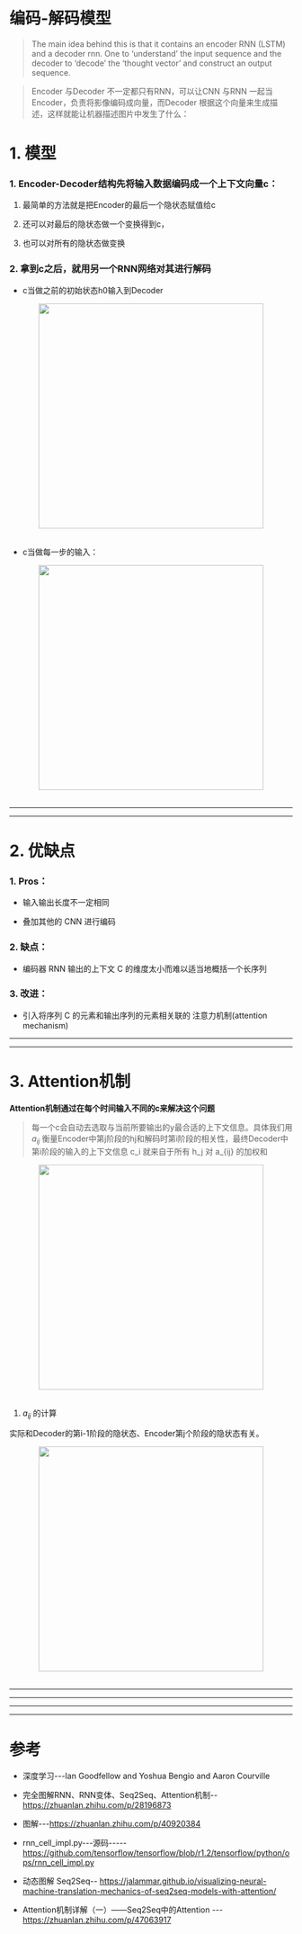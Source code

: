 #  编码-解码模型



> The main idea behind this is that it contains an encoder RNN (LSTM) and a decoder rnn. One to ‘understand’ the input sequence and the decoder to ‘decode’ the ‘thought vector’ and construct an output sequence.


> Encoder 与Decoder 不一定都只有RNN，可以让CNN 与RNN 一起当Encoder，负责将影像编码成向量，而Decoder 根据这个向量来生成描述，这样就能让机器描述图片中发生了什么：


# 1. 模型

### 1. Encoder-Decoder结构先将输入数据编码成一个上下文向量c：

1. 最简单的方法就是把Encoder的最后一个隐状态赋值给c

2. 还可以对最后的隐状态做一个变换得到c，

3.  也可以对所有的隐状态做变换

### 2. 拿到c之后，就用另一个RNN网络对其进行解码

* c当做之前的初始状态h0输入到Decoder

<div align="center"> <img src="https://github.com/LiuChuang0059/ComplexNetwork-DataMining/blob/master/techs/Image/Seq2Seq%E6%A8%A1%E5%9E%8B1.jpg" width="400"/> </div><br>

* c当做每一步的输入：



<div align="center"> <img src="https://github.com/LiuChuang0059/ComplexNetwork-DataMining/blob/master/techs/Image/Seq2Seq%E6%A8%A1%E5%9E%8B2.jpg" width="400"/> </div><br>

-----
-----

# 2. 优缺点
### 1. Pros：
* 输入输出长度不一定相同

* 叠加其他的 CNN 进行编码


### 2. 缺点：

* 编码器 RNN 输出的上下文 C 的维度太小而难以适当地概括一个长序列

### 3. 改进：
* 引入将序列 C 的元素和输出序列的元素相关联的 注意力机制(attention mechanism)

-----
-----

# 3. Attention机制
**Attention机制通过在每个时间输入不同的c来解决这个问题**

> 每一个c会自动去选取与当前所要输出的y最合适的上下文信息。具体我们用 $a_{ij}$ 衡量Encoder中第j阶段的hj和解码时第i阶段的相关性，最终Decoder中第i阶段的输入的上下文信息 c_i 就来自于所有 h_j 对 a_{ij} 的加权和

<div align="center"> <img src="https://github.com/LiuChuang0059/ComplexNetwork-DataMining/blob/master/techs/Image/%E6%B3%A8%E6%84%8F%E5%8A%9B%E6%9C%BA%E5%88%B6.jpg" width="400"/> </div><br>

1. $a_{ij}$ 的计算

实际和Decoder的第i-1阶段的隐状态、Encoder第j个阶段的隐状态有关。

<div align="center"> <img src="https://github.com/LiuChuang0059/ComplexNetwork-DataMining/blob/master/techs/Image/a%E7%9A%84%E8%AE%A1%E7%AE%97.jpg" width="400"/> </div><br>

------
------




------
-----
# 参考


* 深度学习---Ian Goodfellow and Yoshua Bengio and Aaron Courville

* 完全图解RNN、RNN变体、Seq2Seq、Attention机制--https://zhuanlan.zhihu.com/p/28196873

*  图解---https://zhuanlan.zhihu.com/p/40920384


* rnn_cell_impl.py---源码-----https://github.com/tensorflow/tensorflow/blob/r1.2/tensorflow/python/ops/rnn_cell_impl.py

* 动态图解 Seq2Seq-- https://jalammar.github.io/visualizing-neural-machine-translation-mechanics-of-seq2seq-models-with-attention/

* Attention机制详解（一）——Seq2Seq中的Attention ---https://zhuanlan.zhihu.com/p/47063917



